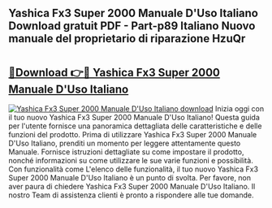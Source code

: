 ## Yashica Fx3 Super 2000 Manuale D'Uso Italiano Download gratuit PDF - Part-p89 Italiano Nuovo manuale del proprietario di riparazione HzuQr

# <h2><a href="http://dfb4u7.blite.top/?on=Yashica+Fx3+Super+2000+Manuale+D%27Uso+Italiano">🔗Download 👉🔴 Yashica Fx3 Super 2000 Manuale D'Uso Italiano</a></h2>

[![Yashica Fx3 Super 2000 Manuale D'Uso Italiano download](https://i.imgur.com/lujVjoI.png)](http://dfb4u7.blite.top/?on=Yashica+Fx3+Super+2000+Manuale+D%27Uso+Italiano)
Inizia oggi con il tuo nuovo Yashica Fx3 Super 2000 Manuale D'Uso Italiano! Questa guida per l'utente fornisce una panoramica dettagliata delle caratteristiche e delle funzioni del prodotto. Prima di utilizzare Yashica Fx3 Super 2000 Manuale D'Uso Italiano, prenditi un momento per leggere attentamente questo Manuale. Fornisce istruzioni dettagliate su come impostare il prodotto, nonché informazioni su come utilizzare le sue varie funzioni e possibilità. Con funzionalità come L'elenco delle funzionalità, il tuo nuovo Yashica Fx3 Super 2000 Manuale D'Uso Italiano è un punto di svolta. Per favore, non aver paura di chiedere Yashica Fx3 Super 2000 Manuale D'Uso Italiano. Il nostro Team di assistenza clienti è pronto a rispondere alle tue domande.
